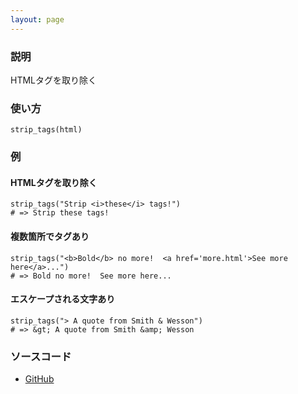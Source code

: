 ```yaml
---
layout: page
---
```

### 説明
HTMLタグを取り除く

### 使い方
    strip_tags(html)

### 例
#### HTMLタグを取り除く
    strip_tags("Strip <i>these</i> tags!")
    # => Strip these tags!

#### 複数箇所でタグあり
    strip_tags("<b>Bold</b> no more!  <a href='more.html'>See more here</a>...")
    # => Bold no more!  See more here...

#### エスケープされる文字あり
    strip_tags("> A quote from Smith & Wesson")
    # => &gt; A quote from Smith &amp; Wesson

### ソースコード
* [GitHub](https://github.com/rails/rails/blob/f33d52c95217212cbacc8d5e44b5a8e3cdc6f5b3/actionview/lib/action_view/helpers/sanitize_helper.rb#L103)